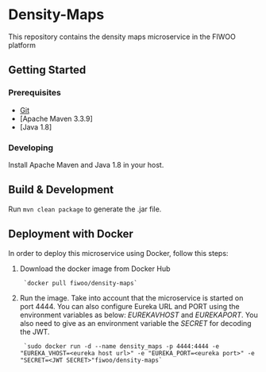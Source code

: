 # Density-Maps

This repository contains the density maps microservice in the FIWOO platform

## Getting Started

### Prerequisites
- [Git](https://git-scm.com/)
- [Apache Maven 3.3.9]
- [Java 1.8]

### Developing
Install Apache Maven and Java 1.8 in your host.

## Build & Development
Run `mvn clean package` to generate the .jar file.

## Deployment with Docker

In order to deploy this microservice using Docker, follow this steps:


1. Download the docker image from Docker Hub

		`docker pull fiwoo/density-maps`

2. Run the image. Take into account that the microservice is started on port 4444. You can also configure Eureka URL and PORT using the environment variables as below: _EUREKAVHOST_ and _EUREKAPORT_. You also need to give as an environment variable the _SECRET_ for decoding the JWT.

		`sudo docker run -d --name density_maps -p 4444:4444 -e "EUREKA_VHOST=<eureka host url>" -e "EUREKA_PORT=<eureka port>" -e "SECRET=<JWT SECRET>"fiwoo/density-maps`
